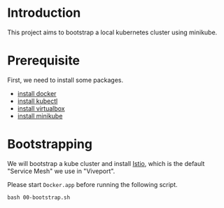 # Introduction 

This project aims to bootstrap a local kubernetes cluster using minikube.

# Prerequisite

First, we need to install some packages.
-  [install docker](https://docs.docker.com/docker-for-mac/install/)
-  [install kubectl](https://kubernetes.io/docs/tasks/tools/install-kubectl/)
-  [install virtualbox](https://www.virtualbox.org/wiki/Downloads)
-  [install minikube](https://minikube.sigs.k8s.io/docs/start/)

# Bootstrapping

We will bootstrap a kube cluster and install [Istio](https://istio.io), which is the default "Service Mesh" we use in "Viveport".

Please start `Docker.app` before running the following script.

```
bash 00-bootstrap.sh
```
